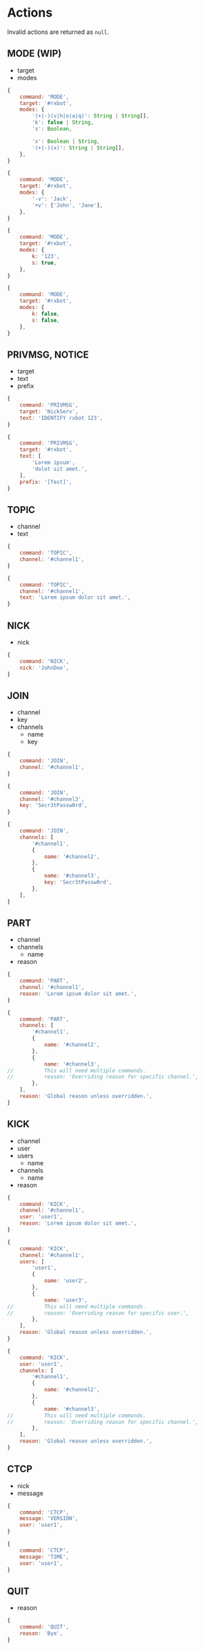 # Actions
Invalid actions are returned as `null`.

## MODE (WIP)
* target
* modes

```js
{
	command: 'MODE',
	target: '#rxbot',
	modes: {
		'(+|-)(v|h|o|a|q)': String | String[],
		'k': false | String,
		's': Boolean,

		'x': Boolean | String,
		'(+|-)(x)': String | String[],
	},
}
```

```js
{
	command: 'MODE', 
	target: '#rxbot',
	modes: {
		'-v': 'Jack',
		'+v': ['John', 'Jane'],
	},
}
```

```js
{
	command: 'MODE', 
	target: '#rxbot',
	modes: { 
		k: '123',
		s: true,
	},
}
```

```js
{
	command: 'MODE', 
	target: '#rxbot',
	modes: { 
		k: false, 
		s: false,
	},
}
```

## PRIVMSG, NOTICE
* target
* text
* prefix

```js
{
	command: 'PRIVMSG',
	target: 'NickServ',
	text: 'IDENTIFY rxbot 123',
}
```

```js
{
	command: 'PRIVMSG',
	target: '#rxbot',
	text: [
		'Lorem ipsum',
		'dolot sit amet.',
	],
	prefix: '[Test]',
}
```

## TOPIC
* channel
* text

```js
{
	command: 'TOPIC',
	channel: '#channel1',
}
```

```js
{
	command: 'TOPIC',
	channel: '#channel1',
	text: 'Lorem ipsum dolor sit amet.',
}
```

## NICK
* nick

```js
{
	command: 'NICK',
	nick: 'JohnDoe',
}
```

## JOIN
* channel
* key
* channels
  * name
  * key

```js
{
	command: 'JOIN',
	channel: '#channel1',
}
```

```js
{
	command: 'JOIN',
	channel: '#channel3',
	key: 'Secr3tPassw0rd',
}
```

```js
{
	command: 'JOIN',
	channels: [
		'#channel1',
		{
			name: '#channel2',
		},
		{
			name: '#channel3',
			key: 'Secr3tPassw0rd',
		},
	],
}
```

## PART
* channel
* channels
  * name
* reason

```js
{
	command: 'PART',
	channel: '#channel1',
	reason: 'Lorem ipsum dolor sit amet.',
}
```

```js
{
	command: 'PART',
	channels: [
		'#channel1',
		{
			name: '#channel2',
		},
		{
			name: '#channel3',
//			This will need multiple commands.
//			reason: 'Overriding reason for specific channel.',
		},
	],
	reason: 'Global reason unless overridden.',
}
```

## KICK
* channel
* user
* users
  * name
* channels
  * name
* reason

```js
{
	command: 'KICK',
	channel: '#channel1',
	user: 'user1',
	reason: 'Lorem ipsum dolor sit amet.',
}
```

```js
{
	command: 'KICK',
	channel: '#channel1',
	users: [
		'user1',
		{
			name: 'user2',
		},
		{
			name: 'user3',
//			This will need multiple commands.
//			reason: 'Overriding reason for specific user.',
		},
	],
	reason: 'Global reason unless overridden.',
}
```

```js
{
	command: 'KICK',
	user: 'user1',
	channels: [
		'#channel1',
		{
			name: '#channel2',
		},
		{
			name: '#channel3',
//			This will need multiple commands.
//			reason: 'Overriding reason for specific channel.',
		},
	],
	reason: 'Global reason unless overridden.',
}
```

## CTCP
* nick
* message

```js
{
	command: 'CTCP',
	message: 'VERSION',
	user: 'user1',
}
```

```js
{
	command: 'CTCP',
	message: 'TIME',
	user: 'user1',
}
```

## QUIT
* reason

```js
{
	command: 'QUIT',
	reason: 'Bye',
}
```
